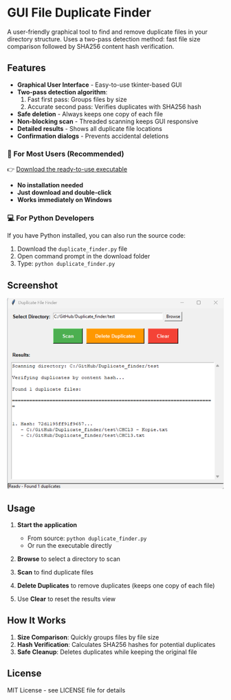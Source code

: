 # GUI File Duplicate Finder

A user-friendly graphical tool to find and remove duplicate files in your directory structure.
Uses a two-pass detection method: fast file size comparison followed by SHA256 content hash verification.

## Features

- **Graphical User Interface** - Easy-to-use tkinter-based GUI
- **Two-pass detection algorithm**:
  1. Fast first pass: Groups files by size
  2. Accurate second pass: Verifies duplicates with SHA256 hash
- **Safe deletion** - Always keeps one copy of each file
- **Non-blocking scan** - Threaded scanning keeps GUI responsive
- **Detailed results** - Shows all duplicate file locations
- **Confirmation dialogs** - Prevents accidental deletions
### 🚀 For Most Users (Recommended)
👉 [Download the ready-to-use executable](https://github.com/DimitriosPournarkas/PyDuplicateFinder/releases/tag/V1)  
- **No installation needed**
- **Just download and double-click**
- **Works immediately on Windows**

### 💻 For Python Developers
If you have Python installed, you can also run the source code:
1. Download the `duplicate_finder.py` file
2. Open command prompt in the download folder
3. Type: `python duplicate_finder.py`
## Screenshot

![Duplicate Finder Interface](Duplicate1.png)
## Usage

1. **Start the application**
   - From source: `python duplicate_finder.py`
   - Or run the executable directly

2. **Browse** to select a directory to scan

3. **Scan** to find duplicate files

4. **Delete Duplicates** to remove duplicates (keeps one copy of each file)

5. Use **Clear** to reset the results view

## How It Works

1. **Size Comparison**: Quickly groups files by file size
2. **Hash Verification**: Calculates SHA256 hashes for potential duplicates
3. **Safe Cleanup**: Deletes duplicates while keeping the original file

## License
MIT License - see LICENSE file for details
